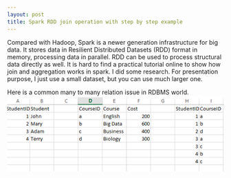 ```yaml
---
layout: post
title: Spark RDD join operation with step by step example
---
```


Compared with Hadoop, Spark is a newer generation infrastructure for big data. It stores data in Resilient Distributed Datasets (RDD) format in memory, processing data in parallel.  RDD can be used to process structural data directly as well. It is hard to find a practical tutorial online to show how join and aggregation works in spark. I did some research.  For presentation purpose, I just use a small dataset, but you can use much larger one. 

Here is a common many to many relation issue in RDBMS world. 
<img src="/images/blog6/table_relation.PNG" alt="relation">

